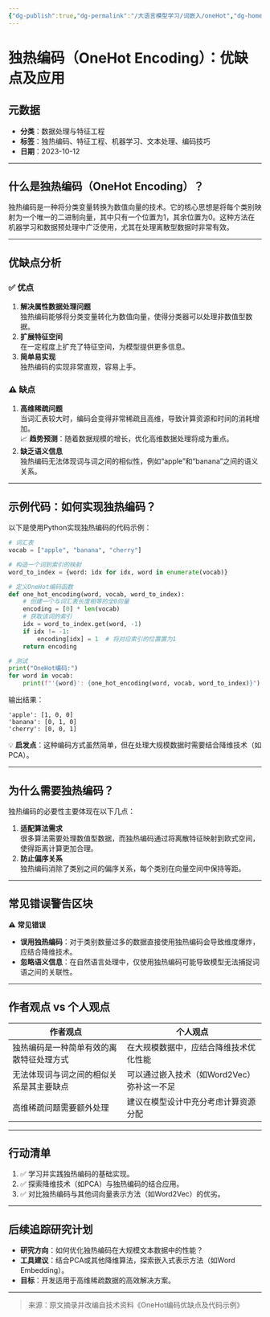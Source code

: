 ```yaml
---
{"dg-publish":true,"dg-permalink":"/大语言模型学习/词嵌入/oneHot","dg-home":false,"dg-description":"在此输入笔记的描述","dg-hide":false,"dg-hide-title":false,"dg-show-backlinks":true,"dg-show-local-graph":true,"dg-show-inline-title":true,"dg-pinned":false,"dg-passphrase":"在此输入访问密码","dg-enable-mathjax":false,"dg-enable-mermaid":false,"dg-enable-uml":false,"dg-note-icon":0,"dg-enable-dataview":false,"tags":["NLP"],"permalink":"/大语言模型学习/词嵌入/oneHot/","dgShowBacklinks":true,"dgShowLocalGraph":true,"dgShowInlineTitle":true,"dgPassFrontmatter":true,"noteIcon":0,"created":"2025-04-02T21:42:58.035+08:00","updated":"2025-04-02T21:45:57.134+08:00"}
---
```




# 独热编码（OneHot Encoding）：优缺点及应用

## 元数据
- **分类**：数据处理与特征工程
- **标签**：独热编码、特征工程、机器学习、文本处理、编码技巧
- **日期**：2023-10-12

---


## 什么是独热编码（OneHot Encoding）？
独热编码是一种将分类变量转换为数值向量的技术。它的核心思想是将每个类别映射为一个唯一的二进制向量，其中只有一个位置为1，其余位置为0。这种方法在机器学习和数据预处理中广泛使用，尤其在处理离散型数据时非常有效。

---


## 优缺点分析

### ✅ 优点
1. **解决属性数据处理问题**  
   独热编码能够将分类变量转化为数值向量，使得分类器可以处理非数值型数据。
2. **扩展特征空间**  
   在一定程度上扩充了特征空间，为模型提供更多信息。
3. **简单易实现**  
   独热编码的实现非常直观，容易上手。


### ⚠️ 缺点
1. **高维稀疏问题**  
   当词汇表较大时，编码会变得非常稀疏且高维，导致计算资源和时间的消耗增加。  
   📈 **趋势预测**：随着数据规模的增长，优化高维数据处理将成为重点。
2. **缺乏语义信息**  
   独热编码无法体现词与词之间的相似性，例如“apple”和“banana”之间的语义关系。

---


## 示例代码：如何实现独热编码？
以下是使用Python实现独热编码的代码示例：

```python
# 词汇表
vocab = ["apple", "banana", "cherry"]

# 构造一个词到索引的映射
word_to_index = {word: idx for idx, word in enumerate(vocab)}

# 定义OneHot编码函数
def one_hot_encoding(word, vocab, word_to_index):
    # 创建一个与词汇表长度相等的全0向量
    encoding = [0] * len(vocab)
    # 获取该词的索引
    idx = word_to_index.get(word, -1)
    if idx != -1:
        encoding[idx] = 1  # 将对应索引的位置置为1
    return encoding

# 测试
print("OneHot编码:")
for word in vocab:
    print(f"'{word}': {one_hot_encoding(word, vocab, word_to_index)}")
```

输出结果：

```
'apple': [1, 0, 0]
'banana': [0, 1, 0]
'cherry': [0, 0, 1]
```

💡 **启发点**：这种编码方式虽然简单，但在处理大规模数据时需要结合降维技术（如PCA）。

---


## 为什么需要独热编码？
独热编码的必要性主要体现在以下几点：
1. **适配算法需求**  
   很多算法需要处理数值型数据，而独热编码通过将离散特征映射到欧式空间，使得距离计算更加合理。
2. **防止偏序关系**  
   独热编码消除了类别之间的偏序关系，每个类别在向量空间中保持等距。

---


## 常见错误警告区块
⚠️ **常见错误**
- **误用独热编码**：对于类别数量过多的数据直接使用独热编码会导致维度爆炸，应结合降维技术。
- **忽略语义信息**：在自然语言处理中，仅使用独热编码可能导致模型无法捕捉词语之间的关联性。

---


## 作者观点 vs 个人观点
| **作者观点**                                    | **个人观点**                                     |
|------------------------------------------------|------------------------------------------------|
| 独热编码是一种简单有效的离散特征处理方式       | 在大规模数据中，应结合降维技术优化性能          |
| 无法体现词与词之间的相似关系是其主要缺点       | 可以通过嵌入技术（如Word2Vec）弥补这一不足      |
| 高维稀疏问题需要额外处理                       | 建议在模型设计中充分考虑计算资源分配            |

---


## 行动清单
1. ✅ 学习并实践独热编码的基础实现。
2. ✅ 探索降维技术（如PCA）与独热编码的结合应用。
3. ✅ 对比独热编码与其他词向量表示方法（如Word2Vec）的优劣。

---


## 后续追踪研究计划
- **研究方向**：如何优化独热编码在大规模文本数据中的性能？
- **工具建议**：结合PCA或其他降维算法，探索嵌入式表示方法（如Word Embedding）。
- **目标**：开发适用于高维稀疏数据的高效解决方案。

---

> 来源：原文摘录并改编自技术资料《OneHot编码优缺点及代码示例》
